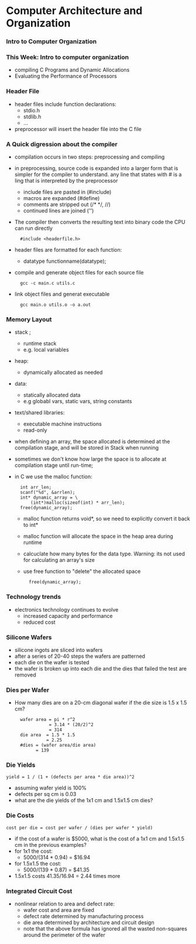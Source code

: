 # Computer Architecture and Organization
### Intro to Computer Organization

### This Week: Intro to computer organization
- compiling C Programs and Dynamic Allocations
- Evaluating the Performance of Processors

### Header File
- header files include function declarations:
    - stdio.h
    - stdlib.h
    - ...
- preprocessor will insert the header file into the C file

### A Quick digression about the compiler
- compilation occurs in two steps: preprocessing and compiling
- in preprocessing, source code is expanded into a larger form that is simpler for the compiler to understand. any line that states with # is a ling that is interpreted by the preprocessor
    - include files are pasted in (#include)
    - macros are expanded (#define)
    - comments are stripped out (/* */, //)
    - continued lines are joined ('\')
- The compiler then converts the resulting text into binary code the CPU can run directly

        #include <headerfile.h> 

- header files are formatted for each function:
    - datatype functionname(datatype);

- compile and generate object files for each source file

        gcc -c main.c utils.c

- link object files and generat executable

        gcc main.o utils.o -o a.out

### Memory Layout
- stack ;
    - runtime stack
    - e.g. local variables
- heap:
    - dynamically allocated as needed
- data:
    - statically allocated data
    - e.g globabl vars, static vars, string constants
- text/shared libraries:
    - executable machine instructions
    - read-only
- when defining an array, the space allocated is determined at the compilation stage, and will be stored in Stack when running
- sometimes we don't know how large the space is to allocate at compilation stage until run-time;
- in C we use the malloc function:

        int arr_len;
        scanf("%d", &arrlen);
        int* dynamic_array = \
            (int*)malloc(sizeof(int) * arr_len);
        free(dynamic_array);
    
    - malloc function returns void*, so we need to explicitly convert it back to int*
    - malloc function will allocate the space in the heap area during runtime
    - calcuclate how many bytes for the data type. Warning: its not used for calculating an array's size

    - use free function to "delete" the allocated space

            free(dynamic_array);
### Technology trends
- electronics technology continues to evolve
    - increased capacity and performance
    - reduced cost

### Silicone Wafers
- silicone ingots are sliced into wafers
- after a series of 20-40 steps the wafers are patterned
- each die on the wafer is tested
- the wafer is broken up into each die and the dies that failed the test are removed

### Dies per Wafer
- How many dies are on a 20-cm diagonal wafer if the die size is 1.5 x 1.5 cm?

        wafer area = pi * r^2
                   = 3.14 * (20/2)^2
                   = 314
        die area  = 1.5 * 1.5
                  = 2.25
        #dies = (wafer area/die area)
              = 139

### Die Yields

    yield = 1 / (1 + (defects per area * die area))^2

- assuming wafer yield is 100%
- defects per sq cm is 0.03
- what are the die yields of the 1x1 cm and 1.5x1.5 cm dies?

### Die Costs

    cost per die = cost per wafer / (dies per wafer * yield)

- if the cost of a wafer is $5000, what is the cost of a 1x1 cm and 1.5x1.5 cm in the previous examples?
- for 1x1 the cost:
    - 5000/(314 * 0.94) = $16.94
- for 1.5x1.5 the cost:
    - 5000/(139 * 0.87) = $41.35
- 1.5x1.5 costs 41.35/16.94 = 2.44 times more

### Integrated Circuit Cost
- nonlinear relation to area and defect rate:
    - wafer cost and area are fixed
    - defect rate determined by manufacturing process
    - die area determined by architecture and circuit design
    - note that the above formula has ignored all the wasted non-squares around the perimeter of the wafer